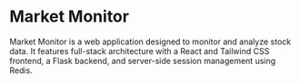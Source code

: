 # Market Monitor

Market Monitor is a web application designed to monitor and analyze stock data. It features full-stack architecture with a React and Tailwind CSS frontend, a Flask backend, and server-side session management using Redis.
